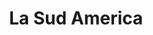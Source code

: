 ---
title: "La Sud America"
url: /ciudad-autonoma-de-buenos-aires/la-sud-america/
shop: panadería
---